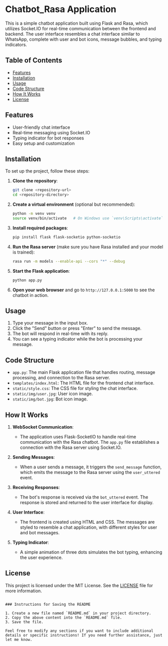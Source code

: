 # Chatbot_Rasa Application

This is a simple chatbot application built using Flask and Rasa, which utilizes Socket.IO for real-time communication between the frontend and backend. The user interface resembles a chat interface similar to WhatsApp, complete with user and bot icons, message bubbles, and typing indicators.

## Table of Contents
- [Features](#features)
- [Installation](#installation)
- [Usage](#usage)
- [Code Structure](#code-structure)
- [How It Works](#how-it-works)
- [License](#license)

## Features
- User-friendly chat interface
- Real-time messaging using Socket.IO
- Typing indicator for bot responses
- Easy setup and customization

## Installation

To set up the project, follow these steps:

1. **Clone the repository**:
   ```bash
   git clone <repository-url>
   cd <repository-directory>
   ```

2. **Create a virtual environment** (optional but recommended):
   ```bash
   python -m venv venv
   source venv/bin/activate   # On Windows use `venv\Scripts\activate`
   ```

3. **Install required packages**:
   ```bash
   pip install flask flask-socketio python-socketio
   ```

4. **Run the Rasa server** (make sure you have Rasa installed and your model is trained):
   ```bash
   rasa run -m models --enable-api --cors "*" --debug
   ```

5. **Start the Flask application**:
   ```bash
   python app.py
   ```

6. **Open your web browser** and go to `http://127.0.0.1:5000` to see the chatbot in action.

## Usage

1. Type your message in the input box.
2. Click the "Send" button or press "Enter" to send the message.
3. The bot will respond in real-time with its reply.
4. You can see a typing indicator while the bot is processing your message.

## Code Structure

- `app.py`: The main Flask application file that handles routing, message processing, and connection to the Rasa server.
- `templates/index.html`: The HTML file for the frontend chat interface.
- `static/style.css`: The CSS file for styling the chat interface.
- `static/img/user.jpg`: User icon image.
- `static/img/bot.jpg`: Bot icon image.

## How It Works

1. **WebSocket Communication**: 
   - The application uses Flask-SocketIO to handle real-time communication with the Rasa chatbot. The `app.py` file establishes a connection with the Rasa server using Socket.IO.

2. **Sending Messages**:
   - When a user sends a message, it triggers the `send_message` function, which emits the message to the Rasa server using the `user_uttered` event.

3. **Receiving Responses**:
   - The bot's response is received via the `bot_uttered` event. The response is stored and returned to the user interface for display.

4. **User Interface**:
   - The frontend is created using HTML and CSS. The messages are styled to resemble a chat application, with different styles for user and bot messages.

5. **Typing Indicator**:
   - A simple animation of three dots simulates the bot typing, enhancing the user experience.

## License
This project is licensed under the MIT License. See the [LICENSE](LICENSE) file for more information.
```

### Instructions for Saving the README

1. Create a new file named `README.md` in your project directory.
2. Copy the above content into the `README.md` file.
3. Save the file.

Feel free to modify any sections if you want to include additional details or specific instructions! If you need further assistance, just let me know.